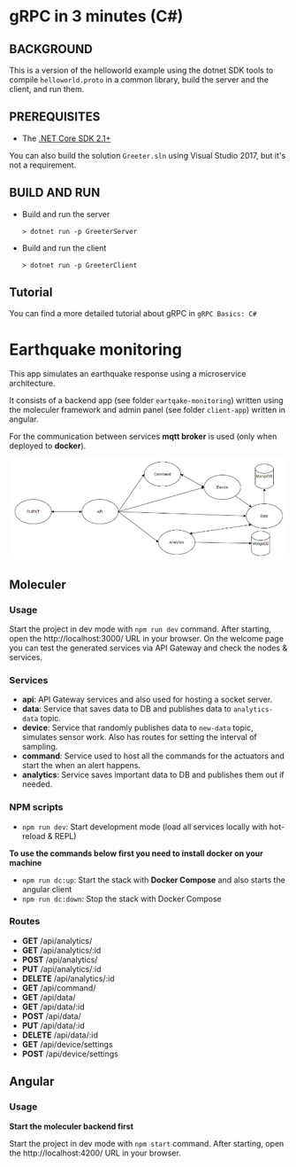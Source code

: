 # gRPC in 3 minutes (C#)

## BACKGROUND

This is a version of the helloworld example using the dotnet SDK
tools to compile `helloworld.proto` in a common library, build the server
and the client, and run them.

## PREREQUISITES

- The [.NET Core SDK 2.1+](https://www.microsoft.com/net/core)

You can also build the solution `Greeter.sln` using Visual Studio 2017,
but it's not a requirement.

## BUILD AND RUN

- Build and run the server

  ```
  > dotnet run -p GreeterServer
  ```

- Build and run the client

  ```
  > dotnet run -p GreeterClient
  ```

## Tutorial

You can find a more detailed tutorial about gRPC in `gRPC Basics: C#`

[grpc basics: c#]: https://grpc.io/docs/tutorials/basic/csharp.html

# Earthquake monitoring

This app simulates an earthquake response using a microservice architecture.

It consists of a backend app (see folder `eartqake-monitoring`) written using the moleculer framework and admin panel (see folder `client-app`) written in angular.

For the communication between services **mqtt broker** is used (only when deployed to **docker**).

![Architecture](https://github.com/Dunsteer/SOA/blob/master/diagram.png?raw=true)

## Moleculer

### Usage
Start the project in dev mode with `npm run dev` command. 
After starting, open the http://localhost:3000/ URL in your browser. 
On the welcome page you can test the generated services via API Gateway and check the nodes & services.


### Services
- **api**: API Gateway services and also used for hosting a socket server.
- **data**: Service that saves data to DB and publishes data to `analytics-data` topic.
- **device**: Service that randomly publishes data to `new-data` topic, simulates sensor work. Also has routes for setting the interval of sampling.
- **command**: Service used to host all the commands for the actuators and start the when an alert happens.
- **analytics**: Service saves important data to DB and publishes them out if needed.

### NPM scripts

- `npm run dev`: Start development mode (load all services locally with hot-reload & REPL)

**To use the commands below first you need to install docker on your machine**
- `npm run dc:up`: Start the stack with **Docker Compose** and also starts the angular client
- `npm run dc:down`: Stop the stack with Docker Compose

### Routes

- **GET** /api/analytics/	
- **GET** /api/analytics/:id 		
- **POST** /api/analytics/	
- **PUT** /api/analytics/:id		
- **DELETE** /api/analytics/:id
- **GET** /api/command/
- **GET** /api/data/
- **GET** /api/data/:id
- **POST** /api/data/
- **PUT** /api/data/:id
- **DELETE** /api/data/:id
- **GET** /api/device/settings	
- **POST** /api/device/settings

## Angular

### Usage

**Start the moleculer backend first**

Start the project in dev mode with `npm start` command.
After starting, open the http://localhost:4200/ URL in your browser. 